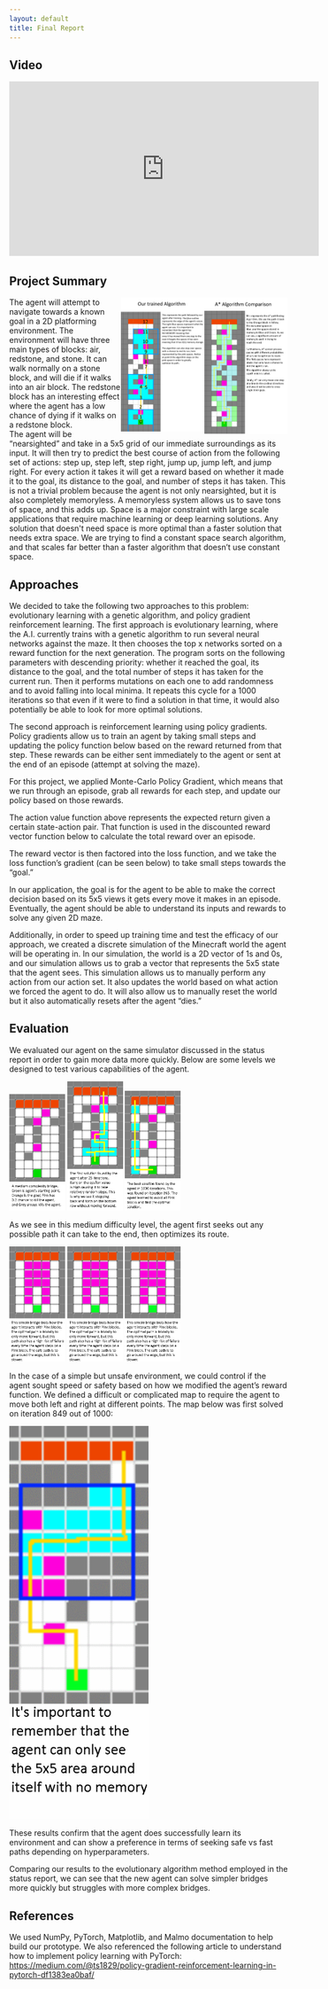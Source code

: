 ```yaml
---
layout: default
title: Final Report
---
```


## Video
<iframe width="560" height="315" src="https://www.youtube.com/embed/X4DgzqaTSnk?rel=0" frameborder="0" allow="accelerometer; autoplay; encrypted-media; gyroscope; picture-in-picture" allowfullscreen></iframe>

## Project Summary

<img src="AstarCompare.png" width = "30%" style="float:right">
<img src="OurTrainedAlgorithm.png" width = "30%" style="float:right">

The agent will attempt to navigate towards a known goal in a 2D platforming environment. The environment will have three main types of blocks: air, redstone, and stone. It can walk normally on a stone block, and will die if it walks into an air block. The redstone block has an interesting effect where the agent has a low chance of dying if it walks on a redstone block.  
The agent will be “nearsighted” and take in a 5x5 grid of our immediate surroundings as its input. It will then try to predict the best course of action from the following set of actions: step up, step left, step right, jump up, jump left, and jump right. For every action it takes it will get a reward based on whether it made it to the goal, its distance to the goal, and number of steps it has taken. 
This is not a trivial problem because the agent is not only nearsighted, but it is also completely memoryless. A memoryless system allows us to save tons of space, and this adds up. Space is a major constraint with large scale applications that require machine learning or deep learning solutions. Any solution that doesn't need space is more optimal than a faster solution that needs extra space. We are trying to find a constant space search algorithm, and that scales far better than a faster algorithm that doesn’t use constant space. 

## Approaches

We decided to take the following two approaches to this problem: evolutionary learning with a genetic algorithm, and policy gradient reinforcement learning. 
The first approach is evolutionary learning, where the A.I. currently trains with a genetic algorithm to run several neural networks against the maze. It then chooses the top x networks sorted on a reward function for the next generation. The program sorts on the following parameters with descending priority: whether it reached the goal, its distance to the goal, and the total number of steps it has taken for the current run. Then it performs mutations on each one to add randomness and to avoid falling into local minima. It repeats this cycle for a 1000 iterations so that even if it were to find a solution in that time, it would also potentially be able to look for more optimal solutions.

The second approach is reinforcement learning using policy gradients. Policy gradients allow us to train an agent by taking small steps and updating the policy function below based on the reward returned from that step. These rewards can be either sent immediately to the agent or sent at the end of an episode (attempt at solving the maze). 


For this project, we applied Monte-Carlo Policy Gradient, which means that we run through an episode, grab all rewards for each step, and update our policy based on those rewards.

The action value function above represents the expected return given a certain state-action pair. That function is used in the discounted reward vector function below to calculate the total reward over an episode.

The reward vector is then factored into the loss function, and we take the loss function’s gradient (can be seen below) to take small steps towards the “goal.”

In our application, the goal is for the agent to be able to make the correct decision based on its 5x5 views it gets every move it makes in an episode. Eventually, the agent should be able to understand its inputs and rewards to solve any given 2D maze. 

Additionally, in order to speed up training time and test the efficacy of our approach, we created a discrete simulation of the Minecraft world the agent will be operating in. In our simulation, the world is a 2D vector of 1s and 0s, and our simulation allows us to grab a vector that represents the 5x5 state that the agent sees. This simulation allows us to manually perform any action from our action set. It also updates the world based on what action we forced the agent to do. It will also allow us to manually reset the world but it also automatically resets after the agent “dies.”

## Evaluation

We evaluated our agent on the same simulator discussed in the status report in order to gain more data more quickly. Below are some levels we designed to test various capabilities of the agent.

<img src="Med_Complex_1.png" width = "20%">
<img src="Med_Complex_2.png" width = "20%">
<img src="Med_Complex_3.png" width = "20%">

As we see in this medium difficulty level, the agent first seeks out any possible path it can take to the end, then optimizes its route.

<img src="Simple_1.png" width = "20%">
<img src="Simple_1.png" width = "20%">
<img src="Simple_1.png" width = "20%">

In the case of a simple but unsafe environment, we could control if the agent sought speed or safety based on how we modified the agent’s reward function.
We defined a difficult or complicated map to require the agent to move both left and right at different points. The map below was first solved on iteration 849 out of 1000:

<img src="Complex_1.png" width = "50%">

These results confirm that the agent does successfully learn its environment and can show a preference in terms of seeking safe vs fast paths depending on hyperparameters.

Comparing our results to the evolutionary algorithm method employed in the status report, we can see that the new agent can solve simpler bridges more quickly but struggles with more complex bridges.

## References

We used NumPy, PyTorch, Matplotlib, and Malmo documentation to help build our prototype. We also referenced the following article to understand how to implement policy learning with PyTorch: https://medium.com/@ts1829/policy-gradient-reinforcement-learning-in-pytorch-df1383ea0baf/ 
